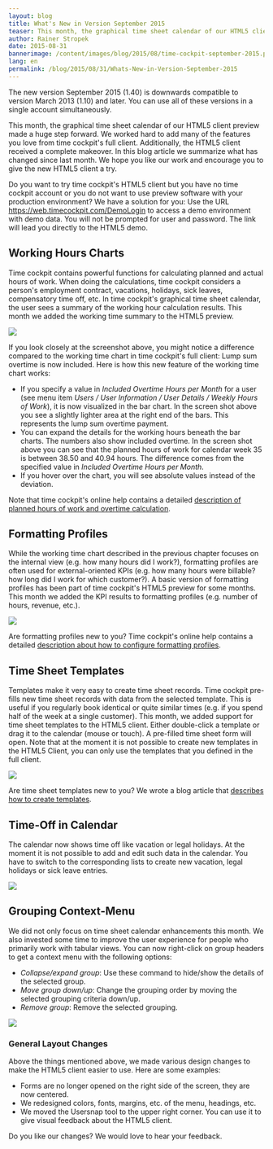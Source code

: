 ```yaml
---
layout: blog
title: What's New in Version September 2015
teaser: This month, the graphical time sheet calendar of our HTML5 client preview made a huge step forward. We worked hard to add many of the features you love from time cockpit's full client. Additionally, the HTML5 client received a complete makeover. In this blog article we summarize what has changed since last month. We hope you like our work and encourage you to give the new HTML5 client a try. 
author: Rainer Stropek
date: 2015-08-31
bannerimage: /content/images/blog/2015/08/time-cockpit-september-2015.png
lang: en
permalink: /blog/2015/08/31/Whats-New-in-Version-September-2015
---
```


<p xmlns="http://www.w3.org/1999/xhtml">The new version September 2015 (1.40) is downwards compatible to version March 2013 (1.10) and later. You can use all of these versions in a single account simultaneously.<br /></p><p xmlns="http://www.w3.org/1999/xhtml">This month, the graphical time sheet calendar of our HTML5 client preview made a huge step forward. We worked hard to add many of the features you love from time cockpit's full client. Additionally, the HTML5 client received a complete makeover. In this blog article we summarize what has changed since last month. We hope you like our work and encourage you to give the new HTML5 client a try.<br /></p><p class="showcase" xmlns="http://www.w3.org/1999/xhtml">Do you want to try time cockpit's HTML5 client but you have no time cockpit account or you do not want to use preview software with your production environment? We have a solution for you: Use the URL <a href="https://web.timecockpit.com/DemoLogin" target="_blank">https://web.timecockpit.com/DemoLogin</a> to access a demo environment with demo data. You will not be prompted for user and password. The link will lead you directly to the HTML5 demo.</p><h2 xmlns="http://www.w3.org/1999/xhtml">Working Hours Charts
<br /></h2><p xmlns="http://www.w3.org/1999/xhtml">Time cockpit contains powerful functions for calculating planned and actual hours of work. When doing the calculations, time cockpit considers a person's employment contract, vacations, holidays, sick leaves, compensatory time off, etc. In time cockpit's graphical time sheet calendar, the user sees a summary of the working hour calculation results. This month we added the working time summary to the HTML5 preview.</p><p xmlns="http://www.w3.org/1999/xhtml">
  <img src="{{site.baseurl}}/content/images/blog/2015/08/working-hours.png" />
</p><p xmlns="http://www.w3.org/1999/xhtml">If you look closely at the screenshot above, you might notice a difference compared to the working time chart in time cockpit's full client: Lump sum overtime is now included. Here is how this new feature of the working time chart works:</p><ul xmlns="http://www.w3.org/1999/xhtml">
  <li>If you specify a value in <em>Included Overtime Hours per Month</em> for a user (see menu item <em>Users / User Information / User Details / Weekly Hours of Work</em>), it is now visualized in the bar chart. In the screen shot above you see a slightly lighter area at the right end of the bars. This represents the lump sum overtime payment.</li>
  <li>You can expand the details for the working hours beneath the bar charts. The numbers also show included overtime. In the screen shot above you can see that the planned hours of work for calendar week 35 is between 38.50 and 40.94 hours. The difference comes from the specified value in <em>Included Overtime Hours per Month</em>.</li>
  <li>If you hover over the chart, you will see absolute values instead of the deviation.</li>
</ul><p class="showcase" xmlns="http://www.w3.org/1999/xhtml">Note that time cockpit's online help contains a detailed <a href="https://help.timecockpit.com/?topic=html/d0ca12b0-d108-433b-8b2c-92d37d29fc02.htm" target="_blank">description of planned hours of work and overtime calculation</a>.</p><h2 xmlns="http://www.w3.org/1999/xhtml">Formatting Profiles</h2><p xmlns="http://www.w3.org/1999/xhtml">While the working time chart described in the previous chapter focuses on the internal view (e.g. how many hours did I work?), formatting profiles are often used for external-oriented KPIs (e.g. how many hours were billable? how long did I work for which customer?). A basic version of formatting profiles has been part of time cockpit's HTML5 preview for some months. This month we added the KPI results to formatting profiles (e.g. number of hours, revenue, etc.).</p><p xmlns="http://www.w3.org/1999/xhtml">
  <img src="{{site.baseurl}}/content/images/blog/2015/08/formatting-profile-values.png" />
</p><p class="showcase" xmlns="http://www.w3.org/1999/xhtml">Are formatting profiles new to you? Time cockpit's online help contains a detailed <a href="https://help.timecockpit.com/?topic=html/95b1ce59-c4ec-461a-ba9b-cb978295c3de.htm" target="_blank">description about how to configure formatting profiles</a>.</p><h2 xmlns="http://www.w3.org/1999/xhtml">Time Sheet Templates</h2><p xmlns="http://www.w3.org/1999/xhtml">Templates make it very easy to create time sheet records. Time cockpit pre-fills new time sheet records with data from the selected template. This is useful if you regularly book identical or quite similar times (e.g. if you spend half of the week at a single customer). This month, we added support for time sheet templates to the HTML5 client. Either double-click a template or drag it to the calendar (mouse or touch). A pre-filled time sheet form will open. Note that at the moment it is not possible to create new templates in the HTML5 Client, you can only use the templates that you defined in the full client.</p><p xmlns="http://www.w3.org/1999/xhtml">
  <img src="{{site.baseurl}}/content/images/blog/2015/08/timesheet-templates.gif" />
</p><p class="showcase" xmlns="http://www.w3.org/1999/xhtml">Are time sheet templates new to you? We wrote a blog article that <a href="http://www.timecockpit.com/blog/2014/09/30/Redesigned-Time-Sheet-Templates" target="_blank">describes how to create templates</a>.</p><h2 xmlns="http://www.w3.org/1999/xhtml">Time-Off in Calendar</h2><p xmlns="http://www.w3.org/1999/xhtml">The calendar now shows time off like vacation or legal holidays. At the moment it is not possible to add and edit such data in the calendar. You have to switch to the corresponding lists to create new vacation, legal holidays or sick leave entries.</p><p xmlns="http://www.w3.org/1999/xhtml">
  <img src="{{site.baseurl}}/content/images/blog/2015/08/vacation.png" />
</p><h2 xmlns="http://www.w3.org/1999/xhtml">Grouping Context-Menu</h2><p xmlns="http://www.w3.org/1999/xhtml">We did not only focus on time sheet calendar enhancements this month. We also invested some time to improve the user experience for people who primarily work with tabular views. You can now right-click on group headers to get a context menu with the following options:</p><ul xmlns="http://www.w3.org/1999/xhtml">
  <li>
    <em>Collapse/expand group</em>: Use these command to hide/show the details of the selected group.</li>
  <li>
    <em>Move group down/up</em>: Change the grouping order by moving the selected grouping criteria down/up.</li>
  <li>
    <em>Remove group</em>: Remove the selected grouping.</li>
</ul><p xmlns="http://www.w3.org/1999/xhtml">
  <img src="{{site.baseurl}}/content/images/blog/2015/08/grouping-2.gif" />
</p><h3 xmlns="http://www.w3.org/1999/xhtml">General Layout Changes</h3><p xmlns="http://www.w3.org/1999/xhtml">Above the things mentioned above, we made various design changes to make the HTML5 client easier to use. Here are some examples:<br /></p><ul xmlns="http://www.w3.org/1999/xhtml">
  <li>Forms are no longer opened on the right side of the screen, they are now centered.
<br /></li>
  <li>We redesigned colors, fonts, margins, etc. of the menu, headings, etc.
<br /></li>
  <li>We moved the Usersnap tool to the upper right corner. You can use it to give visual feedback about the HTML5 client.
<br /></li>
</ul><p xmlns="http://www.w3.org/1999/xhtml">Do you like our changes? We would love to hear your feedback.</p>